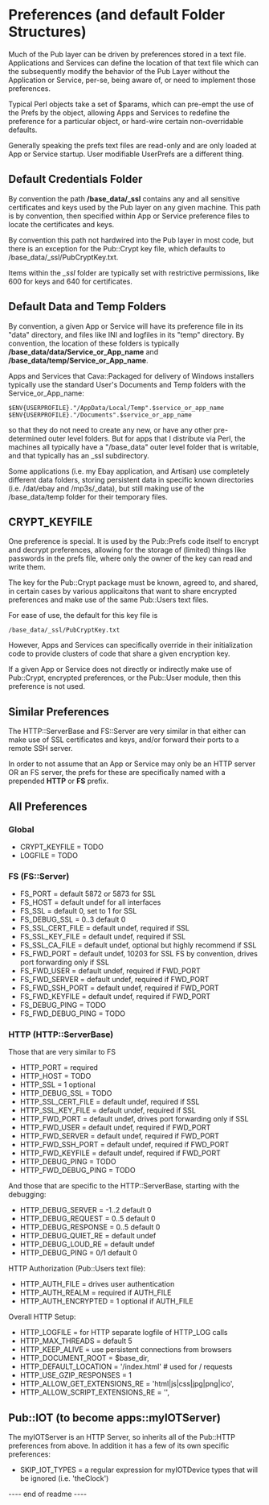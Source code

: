 # Preferences (and default Folder Structures)

Much of the Pub layer can be driven by preferences stored
in a text file.  Applications and Services can define the
location of that text file which can the subsequently modify
the behavior of the Pub Layer without the Application or
Service, per-se, being aware of, or need to implement those
preferences.

Typical Perl objects take a set of $params, which can pre-empt
the use of the Prefs by the object, allowing Apps and Services
to redefine the preference for a particular object, or hard-wire
certain non-overridable defaults.

Generally speaking the prefs text files are read-only and are
only loaded at App or Service startup.  User modifiable UserPrefs
are a different thing.


## Default Credentials Folder

By convention the path **/base_data/_ssl** contains any and all
sensitive certificates and keys used by the Pub layer on any given
machine.  This path is by convention, then specified within App or
Service preference files to locate the certificates and keys.

By convention this path not hardwired into the Pub layer in most
code, but there is an exception for the Pub::Crypt key file, which
defaults to /base_data/_ssl/PubCryptKey.txt.

Items within the *_ssl* folder are typically set with
restrictive permissions, like 600 for keys and 640 for
certificates.


## Default Data and Temp Folders

By convention, a given App or Service will have its preference
file in its "data" directory, and files like INI and logfiles
in its "temp" directory.  By convention, the location of these
folders is typically **/base_data/data/Service_or_App_name** and
**/base_data/temp/Service_or_App_name**.

Apps and Services that Cava::Packaged for delivery of Windows
installers typically use the standard User's Documents and Temp
folders with the Service_or_App_name:

	$ENV{USERPROFILE}."/AppData/Local/Temp".$service_or_app_name
	$ENV{USERPROFILE}."/Documents".$service_or_app_name

so that they do not need to create any new, or have any other
pre-determined outer level folders.  But for apps that I distribute
via Perl, the machines all typically have a "/base_data" outer
level folder that is writable, and that typically has an \_ssl
subdirectory.

Some applications (i.e. my Ebay application, and Artisan) use
completely different data folders, storing persistent data
in specific known directories (i.e. /dat/ebay and /mp3s/_data),
but still making use of the /base_data/temp folder for their
temporary files.


## CRYPT_KEYFILE

One preference is special.  It is used by the Pub::Prefs
code itself to encrypt and decrypt preferences, allowing
for the storage of (limited) things like passwords in
the prefs file, where only the owner of the key can read
and write them.

The key for the Pub::Crypt package must be known, agreed to,
and shared, in certain cases by various applicaitons that
want to share encrypted preferences and make use of the
same Pub::Users text files.

For ease of use, the default for this key file is

	/base_data/_ssl/PubCryptKey.txt

However, Apps and Services can specifically override in their
initialization code to provide clusters of code that share a
given encryption key.

If a given App or Service does not directly or indirectly
make use of Pub::Crypt, encrypted preferences, or the
Pub::User module, then this preference is not used.



## Similar Preferences

The HTTP::ServerBase and FS::Server are very similar
in that either can make use of SSL certificates and keys,
and/or forward their ports to a remote SSH server.

In order to not assume that an App or Service may only be an
HTTP server OR an FS server, the prefs for these are specifically
named with a prepended **HTTP** or **FS** prefix.


## All Preferences

### Global

- CRYPT_KEYFILE 	= TODO
- LOGFILE			= TODO


### FS (FS::Server)

- FS_PORT 			= default 5872 or 5873 for SSL
- FS_HOST 			= default undef for all interfaces
- FS_SSL 			= default 0, set to 1 for SSL
- FS_DEBUG_SSL 		= 0..3 default 0
- FS_SSL_CERT_FILE 	= default undef, required if SSL
- FS_SSL_KEY_FILE  	= default undef, required if SSL
- FS_SSL_CA_FILE   	= default undef, optional but highly recommend if SSL
- FS_FWD_PORT 		= default undef, 10203 for SSL FS by convention, drives port forwarding only if SSL
- FS_FWD_USER      	= default undef, required if FWD_PORT
- FS_FWD_SERVER    	= default undef, required if FWD_PORT
- FS_FWD_SSH_PORT  	= default undef, required if FWD_PORT
- FS_FWD_KEYFILE 	= default undef, required if FWD_PORT
- FS_DEBUG_PING		= TODO
- FS_FWD_DEBUG_PING = TODO



### HTTP (HTTP::ServerBase)

Those that are very similar to FS

- HTTP_PORT				= required
- HTTP_HOST 			= TODO
- HTTP_SSL 				= 1 optional
- HTTP_DEBUG_SSL		= TODO
- HTTP_SSL_CERT_FILE  	= default undef, required if SSL
- HTTP_SSL_KEY_FILE  	= default undef, required if SSL
- HTTP_FWD_PORT 		= default undef, drives port forwarding only if SSL
- HTTP_FWD_USER      	= default undef, required if FWD_PORT
- HTTP_FWD_SERVER    	= default undef, required if FWD_PORT
- HTTP_FWD_SSH_PORT  	= default undef, required if FWD_PORT
- HTTP_FWD_KEYFILE 		= default undef, required if FWD_PORT
- HTTP_DEBUG_PING		= TODO
- HTTP_FWD_DEBUG_PING 	= TODO

And those that are specific to the HTTP::ServerBase, starting with the debugging:

- HTTP_DEBUG_SERVER 	= -1..2 default 0
- HTTP_DEBUG_REQUEST 	= 0..5	default 0
- HTTP_DEBUG_RESPONSE 	= 0..5	default 0
- HTTP_DEBUG_QUIET_RE 	= default undef
- HTTP_DEBUG_LOUD_RE 	= default undef
- HTTP_DEBUG_PING 		= 0/1 default 0

HTTP Authorization (Pub::Users text file):

- HTTP_AUTH_FILE      	= drives user authentication
- HTTP_AUTH_REALM     	= required if AUTH_FILE
- HTTP_AUTH_ENCRYPTED 	= 1 optional if AUTH_FILE

Overall HTTP Setup:

- HTTP_LOGFILE				= for HTTP separate logfile of HTTP_LOG calls
- HTTP_MAX_THREADS			= default 5
- HTTP_KEEP_ALIVE			= use persistent connections from browsers
- HTTP_DOCUMENT_ROOT 		= $base_dir,
- HTTP_DEFAULT_LOCATION 	= '/index.html'	# used for / requests
- HTTP_USE_GZIP_RESPONSES 	= 1
- HTTP_ALLOW_GET_EXTENSIONS_RE = 'html|js|css|jpg|png|ico',
- HTTP_ALLOW_SCRIPT_EXTENSIONS_RE = '',


## Pub::IOT (to become apps::myIOTServer)

The myIOTServer is an HTTP Server, so inherits all of the Pub::HTTP
preferences from above.  In addition it has a few of its own specific
preferences:

- SKIP_IOT_TYPES = a regular expression for myIOTDevice types that will be ignored (i.e. 'theClock')








---- end of readme ----
